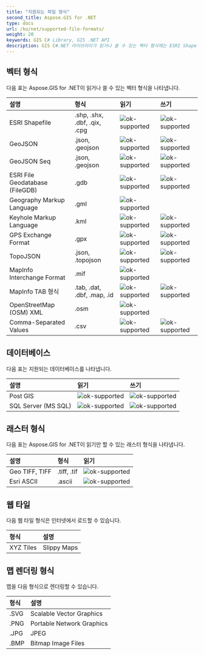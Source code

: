```yaml
---
title: "지원되는 파일 형식"
second_title: Aspose.GIS for .NET
type: docs
url: /ko/net/supported-file-formats/
weight: 20
keywords: GIS C# Library, GIS .NET API
description: GIS C#.NET 라이브러리가 읽거나 쓸 수 있는 벡터 형식에는 ESRI Shapefile, GeoJSON, TopoJSON, Keyhole Markup Language, GPS Exchange Format, OpenStreetMap (OSM) XML이 포함되며 .shp, .shx, .dbf, .geojson, .gdb, .gml, .kml, .mif, .osm과 같은 파일 형식을 지원합니다. 
---
```


## **벡터 형식**
다음 표는 Aspose.GIS for .NET이 읽거나 쓸 수 있는 벡터 형식을 나타냅니다.

|**설명**|**형식**|**읽기**|**쓰기**|
| :- | :- | :- | :- |
|ESRI Shapefile|.shp, .shx, .dbf, .qix, .cpg|![ok-supported](ok.png)|![ok-supported](ok.png)|
|GeoJSON|.json, .geojson|![ok-supported](ok.png)|![ok-supported](ok.png)|
|GeoJSON Seq|.json, .geojson|![ok-supported](ok.png)|![ok-supported](ok.png)|
|ESRI File Geodatabase (FileGDB)|.gdb|![ok-supported](ok.png)|![ok-supported](ok.png)|
|Geography Markup Language|.gml|![ok-supported](ok.png)| |
|Keyhole Markup Language|.kml|![ok-supported](ok.png)|![ok-supported](ok.png)|
|GPS Exchange Format|.gpx|![ok-supported](ok.png)|![ok-supported](ok.png)|
|TopoJSON|.json, .topojson|![ok-supported](ok.png)|![ok-supported](ok.png)|
|MapInfo Interchange Format|.mif|![ok-supported](ok.png)| |
|MapInfo TAB 형식|.tab, .dat, .dbf, .map, .id|![ok-supported](ok.png)|![ok-supported](ok.png)|
|OpenStreetMap (OSM) XML|.osm|![ok-supported](ok.png)| |
|Comma-Separated Values|.csv|![ok-supported](ok.png)|![ok-supported](ok.png)|

## **데이터베이스**
다음 표는 지원되는 데이터베이스를 나타냅니다.

|**설명**|**읽기**|**쓰기**|
| :- | :- | :- |
|Post GIS|![ok-supported](ok.png)|![ok-supported](ok.png)|
|SQL Server (MS SQL)|![ok-supported](ok.png)|![ok-supported](ok.png)|

## **래스터 형식**
다음 표는 Aspose.GIS for .NET이 읽기만 할 수 있는 래스터 형식을 나타냅니다.

|**설명**|**형식**|**읽기**|
| :- | :- | :- |
|Geo TIFF, TIFF|.tiff, .tif|![ok-supported](ok.png)|
|Esri ASCII|.ascii|![ok-supported](ok.png)|

## **웹 타일**
다음 웹 타일 형식은 인터넷에서 로드할 수 있습니다.

|**형식**|**설명**|
| :- | :- |
|XYZ Tiles|Slippy Maps|

## **맵 렌더링 형식**
맵을 다음 형식으로 렌더링할 수 있습니다.

|**형식**|**설명**|
| :- | :- |
|.SVG|Scalable Vector Graphics|
|.PNG|Portable Network Graphics|
|.JPG|JPEG|
|.BMP|Bitmap Image Files|
